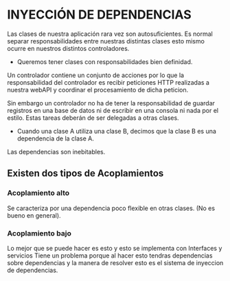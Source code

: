 # INYECCIÓN DE DEPENDENCIAS

Las clases de nuestra aplicación rara vez son autosuficientes. Es normal separar responsabilidades entre nuestras distintas clases esto mismo ocurre en nuestros distintos controladores.

- Queremos tener clases con responsabilidades bien definidad.

Un controlador contiene un conjunto de acciones por lo que la responsabilidad del controlador es recibir peticiones HTTP realizadas a nuestra webAPI y coordinar el procesamiento de dicha peticion.

Sin embargo un controlador no ha de tener la responsabilidad de guardar registros en una base de datos ni de escribir en una consola ni nada por el estilo. Estas tareas deberán de ser delegadas a otras clases.

- Cuando una clase A utiliza una clase B, decimos que la clase B es una dependencia de la clase A.

Las dependencias son inebitables.

## Existen dos tipos de Acoplamientos

### Acoplamiento alto
Se caracteriza por una dependencia poco flexible en otras clases. (No es bueno en general).


### Acoplamiento bajo
Lo mejor que se puede hacer es esto y esto se implementa con Interfaces y servicios
Tiene un problema porque al hacer esto tendras dependencias sobre dependencias y la manera de resolver esto es el sistema de inyeccion de dependencias.